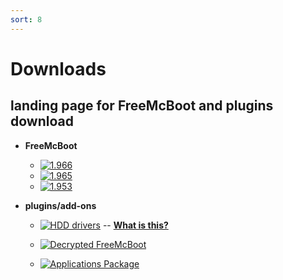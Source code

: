 ```yaml
---
sort: 8
---
```


# Downloads
## landing page for FreeMcBoot and plugins download

- __FreeMcBoot__

  - [![1.966](https://img.shields.io/badge/%20-1.966-blue?style=for-the-badge&logo=appveyor)](https://github.com/israpps/FreeMcBoot-Installer/releases/download/latest/FMCB-1966.7z)
  - [![1.965](https://img.shields.io/badge/%20-1.965-blue?style=for-the-badge&logo=appveyor)](https://github.com/israpps/FreeMcBoot-Installer/releases/download/latest/FMCB-1965.7z)
  - [![1.953](https://img.shields.io/badge/%20-1.953-blue?style=for-the-badge&logo=appveyor)](https://github.com/israpps/FreeMcBoot-Installer/releases/download/latest/FMCB-1953.7z)


- __plugins/add-ons__

  - [![HDD drivers](https://img.shields.io/badge/%20-HDD%20Drivers-red?style=for-the-badge&logo=appveyor)](https://github.com/israpps/FreeMcBoot-Installer/raw/master/1966/__Plugins/HDD-MODULES.PSU) -- __[What is this?](https://israpps.github.io/FreeMcBoot-Installer/test/9_HDD_Drivers.html)__

  - [![Decrypted FreeMcBoot](https://img.shields.io/badge/%20-Decrypted%20FreeMcBoot-green?style=for-the-badge&logo=appveyor)](https://github.com/israpps/FreeMcBoot-Installer/tree/master/Decrypted_FreeMcBoot)
  - [![Applications Package](https://img.shields.io/badge/%20-Applications%20Package-green?style=for-the-badge&logo=appveyor)](https://github.com/israpps/FreeMcBoot-Installer/releases/tag/APPS)
